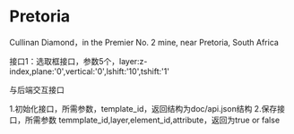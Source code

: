 # Pretoria
Cullinan Diamond，in the Premier No. 2 mine, near Pretoria, South Africa

接口1：选取框接口，参数5个，layer:z-index,plane:'0',vertical:'0',lshift:'10',tshift:'1'

与后端交互接口

1.初始化接口，所需参数，template_id，返回结构为doc/api.json结构
2.保存接口，所需参数 temmplate_id,layer,element_id,attribute，返回为true or false
		